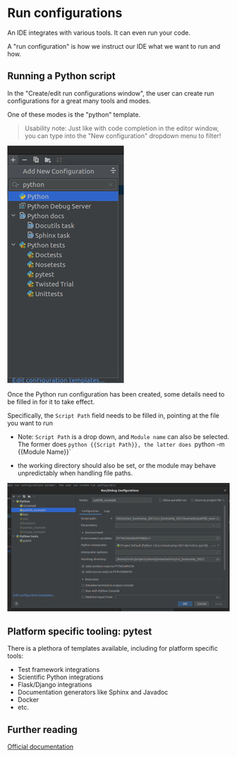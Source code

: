 # Run configurations

An IDE integrates with various tools. It can even run your code.

A "run configuration" is how we instruct our IDE what we want to run and how.

## Running a Python script

In the "Create/edit run configurations window", the user can create run configurations for a great many
tools and modes.

One of these modes is the "python" template.

> Usability note: Just like with code completion in the editor window, you can type into the "New configuration" dropdown menu to filter!

![creating_run_configuration.png](creating_run_configuration.png)

Once the Python run configuration has been created, some details need to be filled in for it to take
effect.

Specifically, the `Script Path` field needs to be filled in, pointing at the file you want to run

- Note: `Script Path` is a drop down, and `Module name` can also be selected. The former
  does `python {{Script Path}}, the latter does `python -m {{Module Name}}`

- the working directory should also be set, or the module may behave unpredictably when handling file
  paths.

![completed_pathlib_run_config.png](completed_pathlib_run_config.png)

## Platform specific tooling: pytest

There is a plethora of templates available, including for platform specific tools:

- Test framework integrations
- Scientific Python integrations
- Flask/Django integrations
- Documentation generators like Sphinx and Javadoc
- Docker
- etc.

## Further reading

[Official documentation](https://www.jetbrains.com/help/pycharm/run-debug-configuration.html)